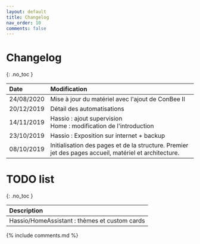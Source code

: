 ```yaml
---
layout: default
title: Changelog
nav_order: 10
comments: false
---
```


# Changelog
{: .no_toc }

| Date         | Modification      |
|:-------------|:------------------|
| 24/08/2020   | Mise à jour du matériel avec l'ajout de ConBee II      |
| 20/12/2019   | Détail des automatisations      |
| 14/11/2019   | Hassio : ajout supervision <br /> Home : modification de l'introduction      |
| 23/10/2019   | Hassio : Exposition sur internet + backup      |
| 08/10/2019   | Initialisation des pages et de la structure. Premier jet des pages accueil, matériel et architecture.      |



# TODO list
{: .no_toc }

| Description               |
|:-------------------------------|
| Hassio/HomeAssistant : thèmes et custom cards      |



{% include comments.md %}
